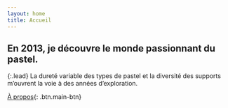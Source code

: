 ```yaml
---
layout: home
title: Accueil
---
```


## En 2013, je découvre le monde passionnant du pastel.

{:.lead}
La dureté variable des types de pastel et la diversité des supports m’ouvrent la voie à des années d’exploration.

[À propos](/a-propos/){: .btn.main-btn}